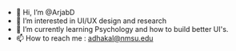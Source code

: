 - 👋 Hi, I’m @ArjabD
- 👀 I’m interested in UI/UX design and research
- 🌱 I’m currently learning Psychology and how to build better UI's.
- 📫 How to reach me : adhakal@nmsu.edu

<!---
ArjabD/ArjabD is a ✨ special ✨ repository because its `README.md` (this file) appears on your GitHub profile.
You can click the Preview link to take a look at your changes.
--->

